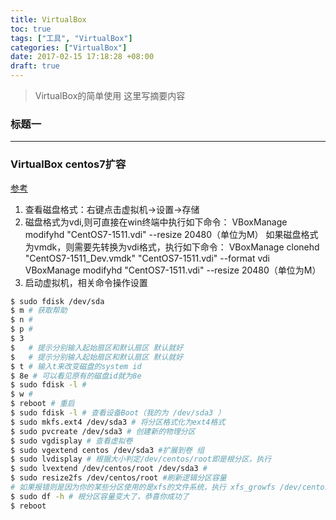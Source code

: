 ```yaml
---
title: VirtualBox
toc: true
tags: ["工具", "VirtualBox"]
categories: ["VirtualBox"]
date: 2017-02-15 17:18:28 +08:00
draft: true
---
```

> VirtualBox的简单使用
> 这里写摘要内容

<!--more-->

### 标题一
---

### VirtualBox centos7扩容
[参考](http://blog.csdn.net/cinvzi_/article/details/52138052)
1. 查看磁盘格式：右键点击虚拟机->设置->存储
2. 磁盘格式为vdi,则可直接在win终端中执行如下命令：
  VBoxManage modifyhd "CentOS7-1511.vdi" --resize 20480（单位为M）
  如果磁盘格式为vmdk，则需要先转换为vdi格式，执行如下命令：
  VBoxManage clonehd "CentOS7-1511_Dev.vmdk" "CentOS7-1511.vdi" --format vdi
  VBoxManage modifyhd "CentOS7-1511.vdi" --resize 20480（单位为M）
3. 启动虚拟机，相关命令操作设置
  ```bash
  $ sudo fdisk /dev/sda
  $ m # 获取帮助
  $ n #
  $ p #
  $ 3
  $   # 提示分别输入起始扇区和默认扇区 默认就好
  $   # 提示分别输入起始扇区和默认扇区 默认就好
  $ t # 输入t来改变磁盘的system id
  $ 8e # 可以看见原有的磁盘id就为8e
  $ sudo fdisk -l #
  $ w #
  $ reboot # 重启
  $ sudo fdisk -l # 查看设备Boot（我的为 /dev/sda3 ）
  $ sudo mkfs.ext4 /dev/sda3 # 将分区格式化为ext4格式
  $ sudo pvcreate /dev/sda3 # 创建新的物理分区
  $ sudo vgdisplay # 查看虚拟卷
  $ sudo vgextend centos /dev/sda3 #扩展到卷 组
  $ sudo lvdisplay # 根据大小判定/dev/centos/root即是根分区，执行
  $ sudo lvextend /dev/centos/root /dev/sda3 #
  $ sudo resize2fs /dev/centos/root #刷新逻辑分区容量
  # 如果报错则是因为你的某些分区使用的是xfs的文件系统，执行 xfs_growfs /dev/centos/root 刷新逻辑分区即可。
  $ sudo df -h # 根分区容量变大了，恭喜你成功了
  $ reboot
  ```
